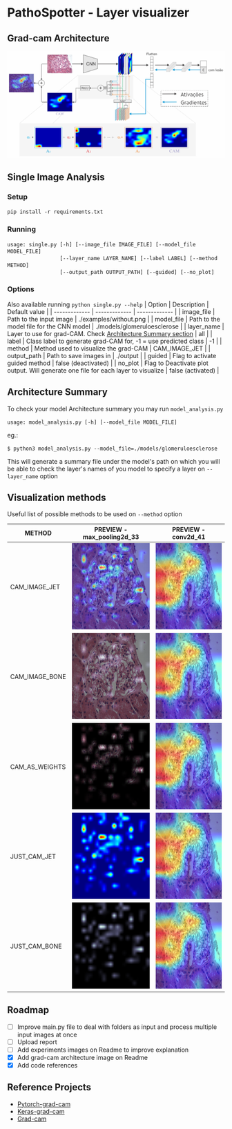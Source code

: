 # PathoSpotter - Layer visualizer

## Grad-cam Architecture

![](./experiments/archicteture/archGradCam.jpg)

## Single Image Analysis

### Setup

```
pip install -r requirements.txt
```

### Running

```
usage: single.py [-h] [--image_file IMAGE_FILE] [--model_file MODEL_FILE]
                 [--layer_name LAYER_NAME] [--label LABEL] [--method METHOD]
                 [--output_path OUTPUT_PATH] [--guided] [--no_plot]
```

### Options

Also available running `python single.py --help`
| Option | Description | Default value |
| ------------- | ------------- | ------------- |
| image_file | Path to the input image | ./examples/without.png |
| model_file | Path to the model file for the CNN model | ./models/glomeruloesclerose |
| layer_name | Layer to use for grad-CAM. Check [Architecture Summary section](#-architecture-summary) | all |
| label | Class label to generate grad-CAM for, -1 = use predicted class | -1 |
| method | Method used to visualize the grad-CAM | CAM_IMAGE_JET |
| output_path | Path to save images in | ./output |
| guided | Flag to activate guided method | false (deactivated) |
| no_plot | Flag to Deactivate plot output. Will generate one file for each layer to visualize | false (activated) |

## Architecture Summary

To check your model Architecture summary you may run `model_analysis.py`

```
usage: model_analysis.py [-h] [--model_file MODEL_FILE]
```

eg.:

```
$ python3 model_analysis.py --model_file=./models/glomeruloesclerose
```

This will generate a summary file under the model's path on which you will be able to check the layer's names of you model to specify a layer on `--layer_name` option

## Visualization methods

Useful list of possible methods to be used on `--method` option

| METHOD         | PREVIEW - max_pooling2d_33                                                                            | PREVIEW - conv2d_41                                                                           |
| -------------- | ----------------------------------------------------------------------------------------------------- | --------------------------------------------------------------------------------------------- |
| CAM_IMAGE_JET  | <img src="./experiments/visualization/max_pooling2d_33/CAM_IMAGE_JET.png" height="200" width="200"/>  | <img src="./experiments/visualization/conv2d_41/CAM_IMAGE_JET.png" height="200" width="200"/> |
| CAM_IMAGE_BONE | <img src="./experiments/visualization/max_pooling2d_33/CAM_IMAGE_BONE.png" height="200" width="200"/> | <img src="./experiments/visualization/conv2d_41/CAM_IMAGE_JET.png" height="200" width="200"/> |
| CAM_AS_WEIGHTS | <img src="./experiments/visualization/max_pooling2d_33/CAM_AS_WEIGHTS.png" height="200" width="200"/> | <img src="./experiments/visualization/conv2d_41/CAM_IMAGE_JET.png" height="200" width="200"/> |
| JUST_CAM_JET   | <img src="./experiments/visualization/max_pooling2d_33/JUST_CAM_JET.png" height="200" width="200"/>   | <img src="./experiments/visualization/conv2d_41/CAM_IMAGE_JET.png" height="200" width="200"/> |
| JUST_CAM_BONE  | <img src="./experiments/visualization/max_pooling2d_33/JUST_CAM_BONE.png" height="200" width="200"/>  | <img src="./experiments/visualization/conv2d_41/CAM_IMAGE_JET.png" height="200" width="200"/> |

## Roadmap

- [ ] Improve main.py file to deal with folders as input and process multiple input images at once
- [ ] Upload report
- [ ] Add experiments images on Readme to improve explanation
- [x] Add grad-cam architecture image on Readme
- [x] Add code references

## Reference Projects

- [Pytorch-grad-cam](https://github.com/jacobgil/pytorch-grad-cam/blob/master/gradcam.py)
- [Keras-grad-cam](https://github.com/jacobgil/keras-grad-cam)
- [Grad-cam](https://github.com/ramprs/grad-cam)

